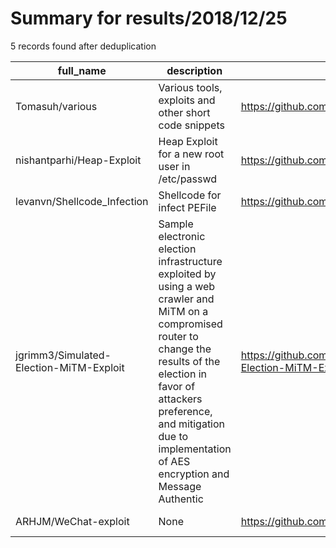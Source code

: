 
# Summary for results/2018/12/25
    
5 records found after deduplication

| full_name | description | html_url | matched_list | matched_count | pushed_at | size | stargazers_count | language | forks_count |
|-----------------------------------------|------------------------------------------------------------------------------------------------------------------------------------------------------------------------------------------------------------------------------------------------------------------|------------------------------------------------------------|----------------|-----------------|---------------------------|--------|--------------------|------------|---------------|
| Tomasuh/various | Various tools, exploits and other short code snippets | https://github.com/Tomasuh/various | ['exploit'] | 1 | 2018-12-25 09:00:00+00:00 | 99 | 11 | Python | 4 |
| nishantparhi/Heap-Exploit | Heap Exploit for a new root user in /etc/passwd | https://github.com/nishantparhi/Heap-Exploit | ['exploit'] | 1 | 2018-12-25 18:07:59+00:00 | 4 | 1 | C | 0 |
| levanvn/Shellcode_Infection | Shellcode for infect PEFile | https://github.com/levanvn/Shellcode_Infection | ['shellcode'] | 1 | 2018-12-25 02:47:30+00:00 | 232 | 0 | Assembly | 0 |
| jgrimm3/Simulated-Election-MiTM-Exploit | Sample electronic election infrastructure exploited by using a web crawler and MiTM on a compromised router to change the results of the election in favor of attackers preference, and mitigation due to implementation of AES encryption and Message Authentic | https://github.com/jgrimm3/Simulated-Election-MiTM-Exploit | ['exploit'] | 1 | 2018-12-25 01:32:29+00:00 | 4670 | 0 | Java | 0 |
| ARHJM/WeChat-exploit | None | https://github.com/ARHJM/WeChat-exploit | ['exploit'] | 1 | 2018-12-25 08:25:43+00:00 | 0 | 0 | | 0 |
